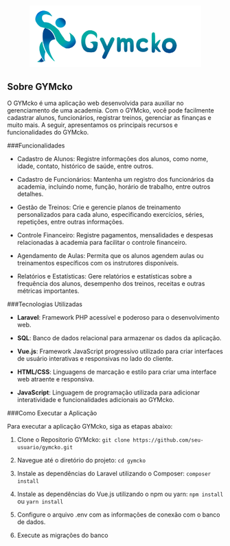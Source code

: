 <p align="center"><a href="" target="_blank"><img src="public\img\Group 25LOGO GYMCKO.png" width="400" alt="gymcko"></a></p>

## Sobre GYMcko

O GYMcko é uma aplicação web desenvolvida para auxiliar no gerenciamento de uma academia. Com o GYMcko, você pode facilmente cadastrar alunos, funcionários, registrar treinos, gerenciar as finanças e muito mais. A seguir, apresentamos os principais recursos e funcionalidades do GYMcko.

###Funcionalidades
- Cadastro de Alunos: Registre informações dos alunos, como nome, idade, contato,  histórico de saúde, entre outros.

- Cadastro de Funcionários: Mantenha um registro dos funcionários da academia, incluindo nome, função, horário de trabalho, entre outros detalhes.

- Gestão de Treinos: Crie e gerencie planos de treinamento personalizados para cada aluno, especificando exercícios, séries, repetições, entre outras informações.

- Controle Financeiro: Registre pagamentos, mensalidades e despesas relacionadas à academia para facilitar o controle financeiro.

- Agendamento de Aulas: Permita que os alunos agendem aulas ou treinamentos específicos com os instrutores disponíveis.

- Relatórios e Estatísticas: Gere relatórios e estatísticas sobre a frequência dos alunos, desempenho dos treinos, receitas e outras métricas importantes.

###Tecnologias Utilizadas

- **Laravel**: Framework PHP acessível e poderoso para o desenvolvimento web.

- **SQL**: Banco de dados relacional para armazenar os dados da aplicação.

- **Vue.js**: Framework JavaScript progressivo utilizado para criar interfaces de usuário interativas e responsivas no lado do cliente.

- **HTML/CSS**: Linguagens de marcação e estilo para criar uma interface web atraente e responsiva.

- **JavaScript**: Linguagem de programação utilizada para adicionar interatividade e funcionalidades adicionais ao GYMcko.

###Como Executar a Aplicação

Para executar a aplicação GYMcko, siga as etapas abaixo:

1. Clone o Repositorio GYMcko: ```git clone https://github.com/seu-usuario/gymcko.git``` 

2. Navegue até o diretório do projeto: ```cd gymcko```
3. Instale as dependências do Laravel utilizando o Composer: ```composer install```
4. Instale as dependências do Vue.js utilizando o npm ou yarn: ```npm install``` ou ```yarn install```
5. Configure o arquivo .env com as informações de conexão com o banco de dados.
6. Execute as migrações do banco


